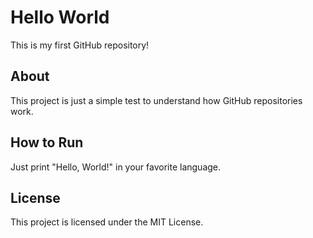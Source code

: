 # Hello World

This is my first GitHub repository!

## About

This project is just a simple test to understand how GitHub repositories work.

## How to Run

Just print "Hello, World!" in your favorite language.

## License

This project is licensed under the MIT License.
